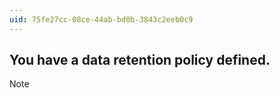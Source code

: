 ```yaml
---
uid: 75fe27cc-08ce-44ab-bd0b-3843c2eeb0c9
---
```

## You have a data retention policy defined.

> [!NOTE]
> 

